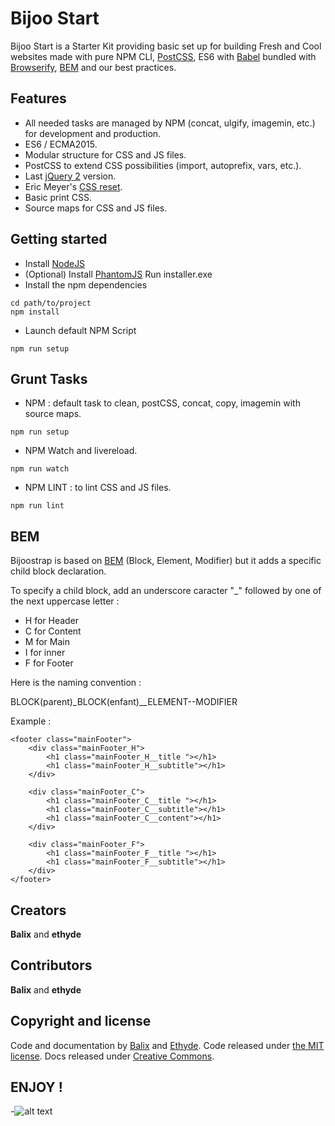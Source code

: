 # Bijoo Start

Bijoo Start is a Starter Kit providing basic set up for building Fresh and Cool websites made with pure NPM CLI, [PostCSS](https://github.com/postcss/postcss), ES6 with [Babel](https://babeljs.io/) bundled with [Browserify](http://browserify.org/), [BEM](https://en.bem.info/) and our best practices.

## Features

* All needed tasks are managed by NPM (concat, ulgify, imagemin, etc.) for development and production.
* ES6 / ECMA2015.
* Modular structure for CSS and JS files.
* PostCSS to extend CSS possibilities (import, autoprefix, vars, etc.).
* Last [jQuery 2](https://jquery.com/download/) version.
* Eric Meyer's [CSS reset](http://meyerweb.com/eric/tools/css/reset/).
* Basic print CSS.
* Source maps for CSS and JS files.

## Getting started

* Install [NodeJS](http://nodejs.org/download/)
* (Optional) Install [PhantomJS](http://phantomjs.org/download.html)
Run installer.exe
* Install the npm dependencies
```shellss
cd path/to/project
npm install
```
* Launch default NPM Script
```shell
npm run setup
```

## Grunt Tasks

* NPM : default task to clean, postCSS, concat, copy, imagemin with source maps.
```shellss
npm run setup
```
* NPM Watch and livereload.
```shellss
npm run watch
```
* NPM LINT : to lint CSS and JS files.
```shellss
npm run lint
```

## BEM

Bijoostrap is based on [BEM](https://en.bem.info/method/) (Block, Element, Modifier) but it adds a specific child block declaration.

To specify a child block, add an underscore caracter "_" followed by one of the next uppercase letter :

* H for Header
* C for Content
* M for Main
* I for inner
* F for Footer

Here is the naming convention :

BLOCK(parent)_BLOCK(enfant)__ELEMENT--MODIFIER

Example :

    <footer class="mainFooter">
        <div class="mainFooter_H">
            <h1 class="mainFooter_H__title "></h1>
            <h1 class="mainFooter_H__subtitle"></h1>
        </div>
    
        <div class="mainFooter_C">
            <h1 class="mainFooter_C__title "></h1>
            <h1 class="mainFooter_C__subtitle"></h1>
            <h1 class="mainFooter_C__content"></h1>
        </div>
    
        <div class="mainFooter_F">
            <h1 class="mainFooter_F__title "></h1>
            <h1 class="mainFooter_F__subtitle"></h1>
        </div>
    </footer>

## Creators

**Balix** and **ethyde**

## Contributors

**Balix** and **ethyde**

## Copyright and license

Code and documentation by [Balix](https://github.com/balix) and [Ethyde](https://github.com/Ethyde). Code released under [the MIT license](https://github.com/twbs/bootstrap/blob/master/LICENSE). Docs released under [Creative Commons](https://github.com/twbs/bootstrap/blob/master/docs/LICENSE).

## ENJOY !

-![alt text](http://i.giphy.com/3WY8qMF9l3ldK.gif "Enjoy !")
